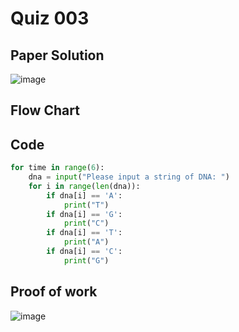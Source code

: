 # Quiz 003

## Paper Solution
![image](https://github.com/user-attachments/assets/aa5676fd-40ab-4890-b6f0-d8160502761b)

## Flow Chart
## Code
```.py
for time in range(6):
    dna = input("Please input a string of DNA: ")
    for i in range(len(dna)):
        if dna[i] == 'A':
            print("T")
        if dna[i] == 'G':
            print("C")
        if dna[i] == 'T':
            print("A")
        if dna[i] == 'C':
            print("G")
```
## Proof of work
![image](https://github.com/user-attachments/assets/8a42ed2e-56fb-46c1-86ca-3ca21036fcdd)

